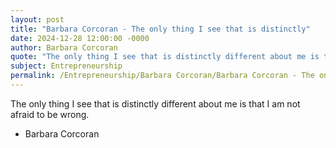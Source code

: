 ```yaml
---
layout: post
title: "Barbara Corcoran - The only thing I see that is distinctly"
date: 2024-12-28 12:00:00 -0000
author: Barbara Corcoran
quote: "The only thing I see that is distinctly different about me is that I am not afraid to be wrong."
subject: Entrepreneurship
permalink: /Entrepreneurship/Barbara Corcoran/Barbara Corcoran - The only thing I see that is distinctly
---
```


The only thing I see that is distinctly different about me is that I am not afraid to be wrong.

- Barbara Corcoran
